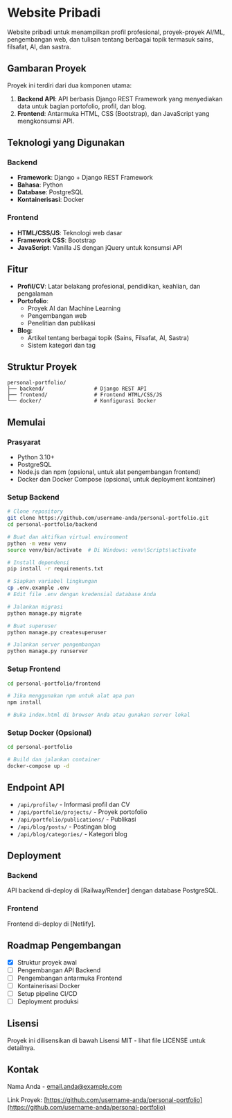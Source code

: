 # Website Pribadi

Website pribadi untuk menampilkan profil profesional, proyek-proyek AI/ML, pengembangan web, dan tulisan tentang berbagai topik termasuk sains, filsafat, AI, dan sastra.

## Gambaran Proyek

Proyek ini terdiri dari dua komponen utama:

1. **Backend API**: API berbasis Django REST Framework yang menyediakan data untuk bagian portofolio, profil, dan blog.
2. **Frontend**: Antarmuka HTML, CSS (Bootstrap), dan JavaScript yang mengkonsumsi API.

## Teknologi yang Digunakan

### Backend
- **Framework**: Django + Django REST Framework
- **Bahasa**: Python
- **Database**: PostgreSQL
- **Kontainerisasi**: Docker

### Frontend
- **HTML/CSS/JS**: Teknologi web dasar
- **Framework CSS**: Bootstrap
- **JavaScript**: Vanilla JS dengan jQuery untuk konsumsi API

## Fitur

- **Profil/CV**: Latar belakang profesional, pendidikan, keahlian, dan pengalaman
- **Portofolio**: 
  - Proyek AI dan Machine Learning
  - Pengembangan web
  - Penelitian dan publikasi
- **Blog**: 
  - Artikel tentang berbagai topik (Sains, Filsafat, AI, Sastra)
  - Sistem kategori dan tag

## Struktur Proyek

```
personal-portfolio/
├── backend/                # Django REST API
├── frontend/               # Frontend HTML/CSS/JS
└── docker/                 # Konfigurasi Docker
```

## Memulai

### Prasyarat
- Python 3.10+
- PostgreSQL
- Node.js dan npm (opsional, untuk alat pengembangan frontend)
- Docker dan Docker Compose (opsional, untuk deployment kontainer)

### Setup Backend

```bash
# Clone repository
git clone https://github.com/username-anda/personal-portfolio.git
cd personal-portfolio/backend

# Buat dan aktifkan virtual environment
python -m venv venv
source venv/bin/activate  # Di Windows: venv\Scripts\activate

# Install dependensi
pip install -r requirements.txt

# Siapkan variabel lingkungan
cp .env.example .env
# Edit file .env dengan kredensial database Anda

# Jalankan migrasi
python manage.py migrate

# Buat superuser
python manage.py createsuperuser

# Jalankan server pengembangan
python manage.py runserver
```

### Setup Frontend

```bash
cd personal-portfolio/frontend

# Jika menggunakan npm untuk alat apa pun
npm install

# Buka index.html di browser Anda atau gunakan server lokal
```

### Setup Docker (Opsional)

```bash
cd personal-portfolio

# Build dan jalankan container
docker-compose up -d
```

## Endpoint API

- `/api/profile/` - Informasi profil dan CV
- `/api/portfolio/projects/` - Proyek portofolio
- `/api/portfolio/publications/` - Publikasi
- `/api/blog/posts/` - Postingan blog
- `/api/blog/categories/` - Kategori blog

## Deployment

### Backend
API backend di-deploy di [Railway/Render] dengan database PostgreSQL.

### Frontend
Frontend di-deploy di [Netlify].

## Roadmap Pengembangan

- [x] Struktur proyek awal
- [ ] Pengembangan API Backend
- [ ] Pengembangan antarmuka Frontend
- [ ] Kontainerisasi Docker
- [ ] Setup pipeline CI/CD
- [ ] Deployment produksi

## Lisensi

Proyek ini dilisensikan di bawah Lisensi MIT - lihat file LICENSE untuk detailnya.

## Kontak

Nama Anda - [email.anda@example.com](mailto:email.anda@example.com)

Link Proyek: [https://github.com/username-anda/personal-portfolio](https://github.com/username-anda/personal-portfolio)
